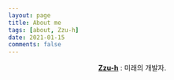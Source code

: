 ```yaml
---
layout: page
title: About me
tags: [about, Zzu-h]
date: 2021-01-15
comments: false
---
```

    
<center><a href="http://taylantatli.github.io/Moon"><b>Zzu-h</b></a> : 미래의 개발자.</center>



